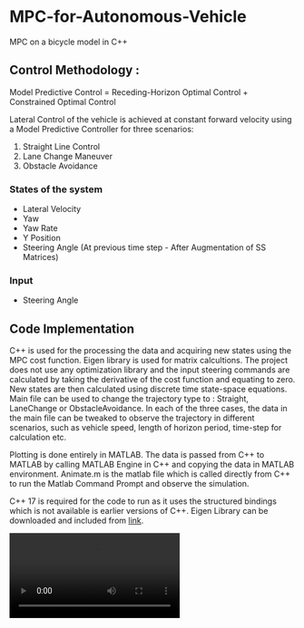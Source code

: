 # MPC-for-Autonomous-Vehicle
MPC on a bicycle model in C++

## Control Methodology : 

Model Predictive Control = Receding-Horizon Optimal Control + Constrained Optimal Control 

Lateral Control of the vehicle is achieved at constant forward velocity using a Model Predictive Controller for three scenarios:
1. Straight Line Control
2. Lane Change Maneuver
3. Obstacle Avoidance

### States of the system
* Lateral Velocity 
* Yaw
* Yaw Rate
* Y Position 
* Steering Angle (At previous time step - After Augmentation of SS Matrices)

### Input
* Steering Angle

## Code Implementation

C++ is used for the processing the data and acquiring new states using the MPC cost function. Eigen library is used for matrix calcultions. The project does not use any 
optimization library and the input steering commands are calculated by taking the derivative of the cost function and equating to zero. New states are then calculated using 
discrete time state-space equations.
Main file can be used to change the trajectory type to : Straight, LaneChange or ObstacleAvoidance. In each of the three cases, the data in the main file can be tweaked to 
observe the trajectory in different scenarios, such as vehicle speed, length of horizon period, time-step for calculation etc.

Plotting is done entirely in MATLAB. The data is passed from C++ to MATLAB by calling MATLAB Engine in C++ and copying the data in MATLAB environment. Animate.m is the 
matlab file which is called directly from C++ to run the Matlab Command Prompt and observe the simulation.

C++ 17 is required for the code to run as it uses the structured bindings which is not available is earlier versions of C++.
Eigen Library can be downloaded and included from [link](https://eigen.tuxfamily.org/index.php?title=Main_Page).

![Image of Yaktocat](https://user-images.githubusercontent.com/59492146/113215452-dee85200-9248-11eb-8158-6ddd037e9c87.mp4)




